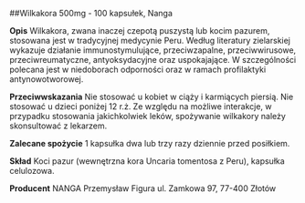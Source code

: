 ##Wilkakora 500mg - 100 kapsułek, Nanga

**Opis** Wilkakora, zwana inaczej czepotą puszystą lub kocim pazurem, stosowana jest w tradycyjnej medycynie Peru. Według literatury zielarskiej wykazuje działanie immunostymulujące, przeciwzapalne, przeciwwirusowe, przeciwreumatyczne, antyoksydacyjne oraz uspokajające. W szczególności polecana jest w niedoborach odporności oraz w ramach profilaktyki antynowotworowej. 

**Przeciwwskazania** Nie stosować u kobiet w ciąży i karmiących piersią. Nie stosować u dzieci poniżej 12 r.ż. Ze względu na możliwe interakcje, w przypadku stosowania jakichkolwiek leków, spożywanie wilkakory należy skonsultować z lekarzem.

**Zalecane spożycie** 1 kapsułka dwa lub trzy razy dziennie przed posiłkiem.

**Skład** Koci pazur (wewnętrzna kora Uncaria tomentosa z Peru), kapsułka celulozowa.

**Producent** NANGA Przemysław Figura
ul. Zamkowa 97, 77-400 Złotów
